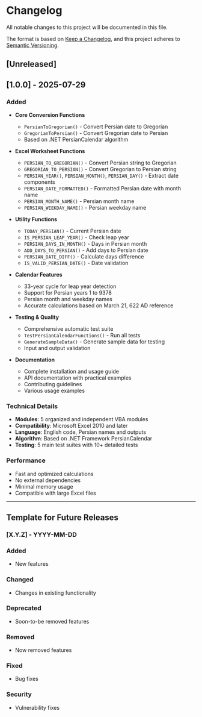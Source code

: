 # Changelog

All notable changes to this project will be documented in this file.

The format is based on [Keep a Changelog](https://keepachangelog.com/en/1.0.0/),
and this project adheres to [Semantic Versioning](https://semver.org/spec/v2.0.0.html).

## [Unreleased]

## [1.0.0] - 2025-07-29

### Added
- **Core Conversion Functions**
  - `PersianToGregorian()` - Convert Persian date to Gregorian
  - `GregorianToPersian()` - Convert Gregorian date to Persian
  - Based on .NET PersianCalendar algorithm

- **Excel Worksheet Functions**
  - `PERSIAN_TO_GREGORIAN()` - Convert Persian string to Gregorian
  - `GREGORIAN_TO_PERSIAN()` - Convert Gregorian to Persian string
  - `PERSIAN_YEAR()`, `PERSIAN_MONTH()`, `PERSIAN_DAY()` - Extract date components
  - `PERSIAN_DATE_FORMATTED()` - Formatted Persian date with month name
  - `PERSIAN_MONTH_NAME()` - Persian month name
  - `PERSIAN_WEEKDAY_NAME()` - Persian weekday name

- **Utility Functions**
  - `TODAY_PERSIAN()` - Current Persian date
  - `IS_PERSIAN_LEAP_YEAR()` - Check leap year
  - `PERSIAN_DAYS_IN_MONTH()` - Days in Persian month
  - `ADD_DAYS_TO_PERSIAN()` - Add days to Persian date
  - `PERSIAN_DATE_DIFF()` - Calculate days difference
  - `IS_VALID_PERSIAN_DATE()` - Date validation

- **Calendar Features**
  - 33-year cycle for leap year detection
  - Support for Persian years 1 to 9378
  - Persian month and weekday names
  - Accurate calculations based on March 21, 622 AD reference

- **Testing & Quality**
  - Comprehensive automatic test suite
  - `TestPersianCalendarFunctions()` - Run all tests
  - `GenerateSampleData()` - Generate sample data for testing
  - Input and output validation

- **Documentation**
  - Complete installation and usage guide
  - API documentation with practical examples
  - Contributing guidelines
  - Various usage examples

### Technical Details
- **Modules**: 5 organized and independent VBA modules
- **Compatibility**: Microsoft Excel 2010 and later
- **Language**: English code, Persian names and outputs
- **Algorithm**: Based on .NET Framework PersianCalendar
- **Testing**: 5 main test suites with 10+ detailed tests

### Performance
- Fast and optimized calculations
- No external dependencies
- Minimal memory usage
- Compatible with large Excel files

---

## Template for Future Releases

### [X.Y.Z] - YYYY-MM-DD

### Added
- New features

### Changed 
- Changes in existing functionality

### Deprecated
- Soon-to-be removed features

### Removed
- Now removed features

### Fixed
- Bug fixes

### Security
- Vulnerability fixes
